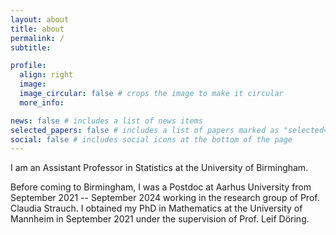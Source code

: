 ```yaml
---
layout: about
title: about
permalink: /
subtitle:

profile:
  align: right
  image:
  image_circular: false # crops the image to make it circular
  more_info:

news: false # includes a list of news items
selected_papers: false # includes a list of papers marked as "selected={true}"
social: false # includes social icons at the bottom of the page
---
```


I am an Assistant Professor in Statistics at the University of Birmingham. 

Before coming to Birmingham, I was a Postdoc at Aarhus University from September 2021 -- September 2024 working in the research group of Prof. Claudia Strauch. I obtained my PhD in Mathematics at the University of Mannheim in September 2021 under the supervision of Prof. Leif Döring.
